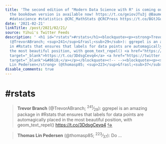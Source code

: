 ```yaml
---
title: 'The second edition of "Modern Data Science with R" is coming out in March:
  the bookdown version is available now! https://t.co/geiovJTu3j @BaumerBen #rstats
  #datascience #statistics @CRC_MathStats @CRCPress https://t.co/BGtJGunr51'
date: '2021-02-21'
linkTitle: /post/2021/02/21/
source: Yihui's Twitter Feeds
description: ' <h1 id="rstats">#rstats</h1><blockquote><p><strong>Trevor Branch</strong>
  (@TrevorABranch; <sup>241</sup>&frasl;<sub>29</sub>): ggrepel is an amazing package
  in #Rstats that ensures that labels for data points are automagically placed in
  the most beautiful position, with geom_text_repel() <a href="https://t.co/3DdsgCevq4"
  target="_blank">https://t.co/3DdsgCevq4</a> <a href="https://twitter.com/TrevorABranch/status/1363178012489883649"
  target="_blank">&#8618;</a></p></blockquote><!-- --><blockquote><p><strong>Thomas
  Lin Pedersen</strong> (@thomasp85; <sup>223</sup>&frasl;<sub>37</sub>): Do ...'
disable_comments: true
---
```

 <h1 id="rstats">#rstats</h1><blockquote><p><strong>Trevor Branch</strong> (@TrevorABranch; <sup>241</sup>&frasl;<sub>29</sub>): ggrepel is an amazing package in #Rstats that ensures that labels for data points are automagically placed in the most beautiful position, with geom_text_repel() <a href="https://t.co/3DdsgCevq4" target="_blank">https://t.co/3DdsgCevq4</a> <a href="https://twitter.com/TrevorABranch/status/1363178012489883649" target="_blank">&#8618;</a></p></blockquote><!-- --><blockquote><p><strong>Thomas Lin Pedersen</strong> (@thomasp85; <sup>223</sup>&frasl;<sub>37</sub>): Do ...